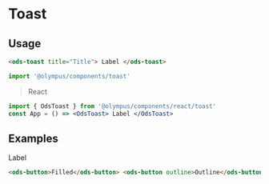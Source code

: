 # Toast

## Usage

```html
<ods-toast title="Title"> Label </ods-toast>
```

```js
import '@olympus/components/toast'
```

> React

```jsx
import { OdsToast } from '@olympus/components/react/toast'
const App = () => <OdsToast> Label </OdsToast>
```

## Examples

<Preview>
  <ods-toast title="Title" open> Label </ods-toast>
</Preview>

```html
<ods-button>Filled</ods-button> <ods-button outline>Outline</ods-button>
```
